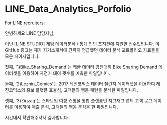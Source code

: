 # LINE_Data_Analytics_Porfolio
For LINE recruiters:

안녕하세요 LINE 담당자님,

이번 [LINE STUDIO] 게임 데이터분석 / 통계 인턴 포지션에 지원한 전수민입니다. 이 GitHub 링크는 제가 자기소개서에 간략히 언급했던 데이터 분석 포트폴리오 자료들을 모은 페이지입니다.

첫째, '1)Bike_Sharing_Demand'는 캐글 데이터 경진대회 Bike Sharing Demand 데이터셋을 이용하여 자전거 대여 횟수를 예측한 파일입니다.

둘째, '2)Lezhin_Comics'는 2017 레진코믹스 데이터 첼린지 데이터셋을 이용하여 레진코믹스의 홍보 플랫폼 효율성, 고객들의 행동 패턴을 분석한 파일입니다.

셋째, '3)Zigzag'는 스타트업 여성 쇼핑몰 통합 플랫폼인 지그재그 앱의 고객 로그 데이터를 이용하여 매출 분석, 고객들의 행동 분석을 한 파일입니다.


시간내서 확인해주셔서 감사합니다.
